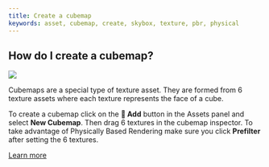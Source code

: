 ```yaml
---
title: Create a cubemap
keywords: asset, cubemap, create, skybox, texture, pbr, physical
---
```


## How do I create a cubemap?

<img src="https://playcanvas.com/static-assets/instructions/new_cubemap.gif" />

Cubemaps are a special type of texture asset. They are formed from 6 texture assets where each texture represents the face of a cube.

To create a cubemap click on the **<span class="font-icon">&#57632;</span> Add** button in the Assets panel and select **New Cubemap**. Then drag 6 textures in the cubemap inspector. To take advantage of Physically Based Rendering make sure you click **Prefilter** after setting the 6 textures.

[Learn more](https://developer.playcanvas.com/user-manual/assets/types/cubemap/)
